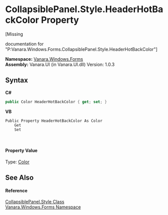 # CollapsiblePanel.Style.HeaderHotBackColor Property 
 

\[Missing <summary> documentation for "P:Vanara.Windows.Forms.CollapsiblePanel.Style.HeaderHotBackColor"\]

**Namespace:**&nbsp;<a href="c580cf52-4028-70db-28d0-f9b1abc03861">Vanara.Windows.Forms</a><br />**Assembly:**&nbsp;Vanara.UI (in Vanara.UI.dll) Version: 1.0.3

## Syntax

**C#**<br />
``` C#
public Color HeaderHotBackColor { get; set; }
```

**VB**<br />
``` VB
Public Property HeaderHotBackColor As Color
	Get
	Set
```

<br />

#### Property Value
Type: <a href="http://msdn2.microsoft.com/en-us/library/14w97wkc" target="_blank">Color</a>

## See Also


#### Reference
<a href="8a8b4c74-f83a-5173-bb37-d6b7056176a4">CollapsiblePanel.Style Class</a><br /><a href="c580cf52-4028-70db-28d0-f9b1abc03861">Vanara.Windows.Forms Namespace</a><br />